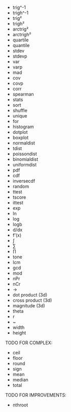 - trig^-1
- trigh^-1
- trig²
- trigh²
- arctrig²
- arctrigh²
- quartile
- quantile
- stdev
- stdevp
- var
- varp
- mad
- cov
- covp
- corr
- spearman
- stats
- sort
- shuffle
- unique
- for
- histogram
- dotplot
- boxplot
- normaldist
- tdist
- poissondist
- binomialdist
- uniformdist
- pdf
- cdf
- inversecdf
- random
- ttest
- tscore
- ittest
- exp
- ln
- log
- logb
- d/dx
- f’(x)
- ∫
- ∑
- ∏
- tone
- lcm
- gcd
- mod
- nPr
- nCr
- →
- dot product (3d)
- cross product (3d)
- magnitude (3d)
- theta
- r
- ~
- width
- height

TODO FOR COMPLEX:

- ceil
- floor
- round
- sign
- mean
- median
- total

TODO FOR IMPROVEMENTS:

- nthroot
